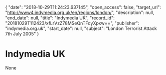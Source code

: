 {
  "date": "2018-10-29T11:24:23.637145", 
  "open_access": false, 
  "target_url": "http://www4.indymedia.org.uk/en/regions/london/", 
  "description": null, 
  "end_date": null, 
  "title": "Indymedia UK", 
  "record_id": "20181029T112423/xfLrVzZ78MSeQnTFdyXpxw==", 
  "publisher": "indymedia.org.uk", 
  "start_date": null, 
  "subject": "London Terrorist Attack 7th July 2005"
}

# Indymedia UK

None